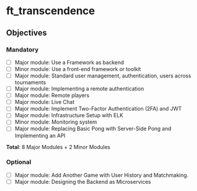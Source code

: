 # ft_transcendence

## Objectives
### Mandatory
- [ ] Major module: Use a Framework as backend
- [ ] Minor module: Use a front-end framework or toolkit
- [ ] Major module: Standard user management, authentication, users across
tournaments
- [ ] Major module: Implementing a remote authentication
- [ ] Major module: Remote players
- [ ] Major module: Live Chat
- [ ] Major module: Implement Two-Factor Authentication (2FA) and JWT
- [ ] Major module: Infrastructure Setup with ELK
- [ ] Minor module: Monitoring system
- [ ] Major module: Replacing Basic Pong with Server-Side Pong and Implementing an API

**Total**: 8 Major Modules + 2 Minor Modules

### Optional
- [ ] Major module: Add Another Game with User History and Matchmaking.
- [ ] Major module: Designing the Backend as Microservices
